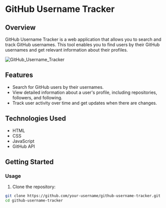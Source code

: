 # GitHub Username Tracker

## Overview

GitHub Username Tracker is a web application that allows you to search and track GitHub usernames. This tool enables you to find users by their GitHub usernames and get relevant information about their profiles.

![GitHub_Username_Tracker](./assets/GitHub_Usertracker.png?raw=true "GitHub Username Tracker")

## Features

- Search for GitHub users by their usernames.
- View detailed information about a user's profile, including repositories, followers, and following.
- Track user activity over time and get updates when there are changes.

## Technologies Used

- HTML
- CSS
- JavaScript
- GitHub API

## Getting Started

### Usage

1. Clone the repository:

```bash
git clone https://github.com/your-username/github-username-tracker.git
cd github-username-tracker
